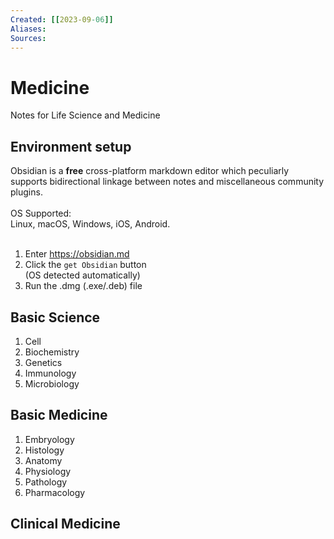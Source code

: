```yaml
---
Created: [[2023-09-06]]
Aliases: 
Sources: 
---
```

# Medicine
Notes for Life Science and Medicine

## Environment setup
Obsidian is a **free** cross-platform markdown editor which peculiarly supports bidirectional linkage between notes and miscellaneous community plugins. 
<br><br>
OS Supported: <br>Linux, macOS, Windows, iOS, Android.
<br><br>
1. Enter https://obsidian.md
2. Click the `get Obsidian` button <br>(OS detected automatically)
3. Run the .dmg (.exe/.deb) file

## Basic Science
1. Cell
2. Biochemistry
3. Genetics
4. Immunology
5. Microbiology
## Basic Medicine
1. Embryology
2. Histology
3. Anatomy
4. Physiology
5. Pathology
6. Pharmacology
## Clinical Medicine
